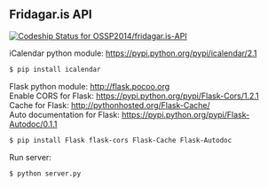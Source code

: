 ## Fridagar.is API

[ ![Codeship Status for OSSP2014/fridagar.is-API](https://codeship.io/projects/3e8436a0-db66-0131-bd14-3e06af3727d6/status?branch=master)](https://codeship.io/projects/24438)

iCalendar python module: https://pypi.python.org/pypi/icalendar/2.1

```sh
$ pip install icalendar
```

Flask python module: http://flask.pocoo.org  
Enable CORS for Flask: https://pypi.python.org/pypi/Flask-Cors/1.2.1  
Cache for Flask: http://pythonhosted.org/Flask-Cache/  
Auto documentation for Flask: https://pypi.python.org/pypi/Flask-Autodoc/0.1.1

```sh
$ pip install Flask flask-cors Flask-Cache Flask-Autodoc
```

Run server:
```sh
$ python server.py
```
